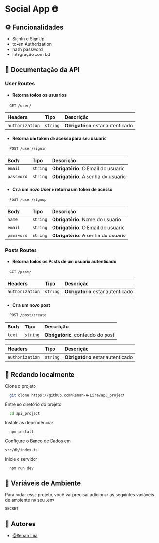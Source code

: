 
# Social App 🌐


## ⚙ Funcionalidades

- SignIn e SignUp
- token Authorization
- hash password
- integração com bd


## 📔 Documentação da API

### User Routes

- #### Retorna todos os usuarios

```http
  GET /user/
```

| Headers  | Tipo       | Descrição                           |
| :---------- | :--------- | :---------------------------------- |
| `authorization` | `string` | **Obrigatório** estar autenticado |

- #### Retorna um token de acesso para seu usuario

```http
  POST /user/signin
```

| Body   | Tipo       | Descrição                                   |
| :---------- | :--------- | :------------------------------------------ |
| `email`      | `string` | **Obrigatório**. O Email do usuario |
| `password`  | `string` | **Obrigatório**. A senha do usuario

- #### Cria um novo User e retorna um token de acesso

```http
  POST /user/signup
```

| Body   | Tipo       | Descrição                                   |
| :---------- | :--------- | :------------------------------------------ |
| `name`      | `string`   | **Obrigatório**. Nome do usuario |
| `email`      | `string` | **Obrigatório**. O Email do usuario |
| `password`  | `string` | **Obrigatório**. A senha do usuario


### Posts Routes

- #### Retorna todos os Posts de um usuario autenticado

```http
  GET /post/
```

| Headers  | Tipo       | Descrição                           |
| :---------- | :--------- | :---------------------------------- |
| `authorization` | `string` | **Obrigatório** estar autenticado |

- #### Cria um novo post

```http
  POST /post/create
```

| Body  | Tipo       | Descrição                           |
| :---------- | :--------- | :---------------------------------- |
| `text` | `string` | **Obrigatório**. conteudo do post |

| Headers  | Tipo       | Descrição                           |
| :---------- | :--------- | :---------------------------------- |
| `authorization` | `string` | **Obrigatório** estar autenticado |

## 🚀 Rodando localmente


Clone o projeto

```bash
  git clone https://github.com/Renan-A-Lira/api_project
```

Entre no diretório do projeto

```bash
  cd api_project
```

Instale as dependências

```bash
  npm install
```

Configure o Banco de Dados em

```bash
src/db/index.ts
```

Inicie o servidor

```bash
  npm run dev
```


## 💾 Variáveis de Ambiente

Para rodar esse projeto, você vai precisar adicionar as seguintes variáveis de ambiente no seu .env

`SECRET`


## 🧔 Autores

- [@Renan Lira](https://www.github.com/Renan-A-Lira)

